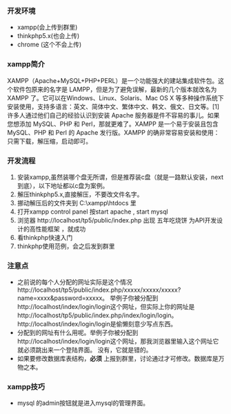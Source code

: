 ### 开发环境
- xampp(会上传到群里)
- thinkphp5.x(也会上传)
- chrome (这个不会上传)
### xampp简介
XAMPP（Apache+MySQL+PHP+PERL）是一个功能强大的建站集成软件包。这个软件包原来的名字是 LAMPP，但是为了避免误解，最新的几个版本就改名为 XAMPP 了。它可以在Windows、Linux、Solaris、Mac OS X 等多种操作系统下安装使用，支持多语言：英文、简体中文、繁体中文、韩文、俄文、日文等。[1] 
许多人通过他们自己的经验认识到安装 Apache 服务器是件不容易的事儿。如果您想添加 MySQL、PHP 和 Perl，那就更难了。XAMPP 是一个易于安装且包含 MySQL、PHP 和 Perl 的 Apache 发行版。XAMPP 的确非常容易安装和使用：只需下载，解压缩，启动即可。
### 开发流程
1. 安装xampp,虽然装哪个盘无所谓，但是推荐装c盘（就是一路默认安装，next到底），以下地址都以c盘为案例。
2. 解压thinkphp5.x,直接解压，不要改文件名字。
3. 挪动解压后的文件夹到 C:\xampp\htdocs 里
4. 打开xampp control panel 按start apache , start mysql
5. 浏览器 http://localhost/tp5/public/index.php   出现 五年吃烧饼 为API开发设计的高性能框架 ，就成功
6. 看thinkphp快速入门
7. thinkphp使用范例，会之后发到群里
 
 ### 注意点
 - 之前说的每个人分配的网址实际是这个情况  http://localhost/tp5/public/index.php/xxxxx/xxxxx/xxxxx?name=xxxx&password=xxxxx。
 举例子你被分配到http://localhost/index/login/login这个网址，但实际上你的网址是http://localhost/tp5/public/index.php/index/login/login。
 http://localhost/index/login/login是偷懒刻意少写点东西。
 - 分配到的网址有什么用呢。举例子你被分配到http://localhost/index/login/login这个网址，那我浏览器里输入这个网址它就必须跳出来一个登陆界面。
 没有，它就是错的。
- 如果要修改数据库表结构，**必须** 上报到群里，讨论通过才可修改。数据库是万物之本。
### xampp技巧
- mysql 的admin按钮就是进入mysql的管理界面。
